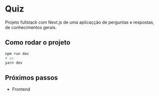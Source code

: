 # Quiz 
Projeto fullstack com Next.js de uma aplicaçção de perguntas e respostas, de conhecimentos gerais.

## Como rodar o projeto

```bash
npm run dev
# ou
yarn dev
```

## Próximos passos
- Frontend


